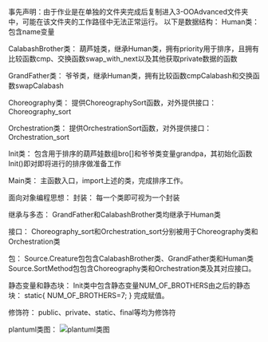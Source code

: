事先声明：由于作业是在单独的文件夹完成后复制进入3-OOAdvanced文件夹中，可能在该文件夹的工作路径中无法正常运行。
以下是数据结构：
Human类：
包含name变量

CalabashBrother类：
葫芦娃类，继承Human类，拥有priority用于排序，且拥有比较函数cmp、交换函数swap_with_next以及其他获取private数据的函数

GrandFather类：
爷爷类，继承Human类，拥有比较函数cmpCalabash和交换函数swapCalabash

Choreography类：
提供ChoreographySort函数，对外提供接口：Choreography_sort

Orchestration类：
提供OrchestrationSort函数，对外提供接口：Orchestration_sort

Init类：
包含用于排序的葫芦娃数组bro[]和爷爷类变量grandpa，其初始化函数Init()即对即将进行的排序做准备工作

Main类：
主函数入口，import上述的类，完成排序工作。

面向对象编程思想：
封装：
每一个类即可视为一个封装

继承与多态：
GrandFather和CalabashBrother类均继承于Human类

接口：
Choreography_sort和Orchestration_sort分别被用于Choreography类和Orchestration类

包：
Source.Creature包包含CalabashBrother类、GrandFather类和Human类
Source.SortMethod包包含Choreography类和Orchestration类及其对应接口。

静态变量和静态块：
Init类中包含静态变量NUM_OF_BROTHERS由之后的静态块：
    static{
        NUM_OF_BROTHERS=7;
    }
完成赋值。

修饰符：
public、private、static、final等均为修饰符

plantuml类图：
![plantuml类图](http://www.plantuml.com/plantuml/png/dLHFRzi-3BtxKn0zESWVeB_Bxv0EA1giQmzPXcGx5ON1E9ejp9OCIbvNUFdkaon7a5m3nUQJn4S-laTGlbKQIRTrbJIO_y22mTL1jfIprOOOwfROLPTiAbGADbZX4LLvHrANZBe4EbEiUNvUVlwspNRtsTr-z_NXu_xmuVy4bbneQ8XBulerWVceEhNmbrbtDf0z5andegtJcRaVD75Hk13MpCPypeMn3nwbh1WAoEic7V73aQHZ_odv2TGBDjaBrsKcs2yzJdvwjkcBNh5Kiouv3vO_4OhJFGvspJSF8kcWqshiMm54aYvDfgHTBoQ2_taMhtcQOwpu-dAm35xyGrkZCBBdWKvpwyEfIVJd07VrVHXkVY-NCEeRGi4eJCruVGwIz9RfKfxC0ZqApUWxvWmsfIGc2yAcVCsKoR5pjNOZn1PFMvwjlR-m85p6lP4bQx3gZCM_u7RctoWqRbUhY2893EqeBvdIP7fB4JcAeRvjC38exBd1nJisOvPtVFvhHsy-8WZSHt4lxL5mFRoBISwrmoOqECHRiUix-eV46T2z-SMitLkn6b8dtXxXngWTYV50jBA3Xoroyng2kRf9riZzmtXwHYgKws7JBPMbz9TmDtmm7jaj4wUshlu0)